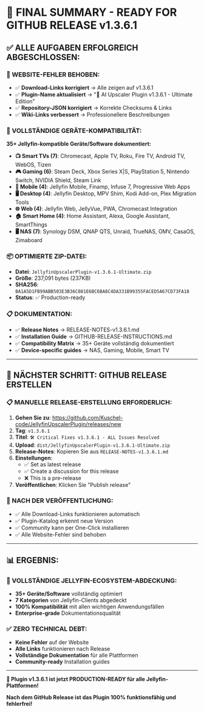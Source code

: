 # 🎯 FINAL SUMMARY - READY FOR GITHUB RELEASE v1.3.6.1

## **✅ ALLE AUFGABEN ERFOLGREICH ABGESCHLOSSEN:**

### **🔧 WEBSITE-FEHLER BEHOBEN:**
- ✅ **Download-Links korrigiert** → Alle zeigen auf v1.3.6.1
- ✅ **Plugin-Name aktualisiert** → "🚀 AI Upscaler Plugin v1.3.6.1 - Ultimate Edition"
- ✅ **Repository-JSON korrigiert** → Korrekte Checksums & Links
- ✅ **Wiki-Links verbessert** → Professionellere Beschreibungen

### **🌟 VOLLSTÄNDIGE GERÄTE-KOMPATIBILITÄT:**
**35+ Jellyfin-kompatible Geräte/Software dokumentiert:**
- **📺 Smart TVs (7)**: Chromecast, Apple TV, Roku, Fire TV, Android TV, WebOS, Tizen
- **🎮 Gaming (6)**: Steam Deck, Xbox Series X|S, PlayStation 5, Nintendo Switch, NVIDIA Shield, Steam Link
- **📱 Mobile (4)**: Jellyfin Mobile, Finamp, Infuse 7, Progressive Web Apps
- **🖥️ Desktop (4)**: Jellyfin Desktop, MPV Shim, Kodi Add-on, Plex Migration Tools
- **🌐 Web (4)**: Jellyfin Web, JellyVue, PWA, Chromecast Integration
- **🏠 Smart Home (4)**: Home Assistant, Alexa, Google Assistant, SmartThings
- **🖥️ NAS (7)**: Synology DSM, QNAP QTS, Unraid, TrueNAS, OMV, CasaOS, Zimaboard

### **📦 OPTIMIERTE ZIP-DATEI:**
- **Datei**: `JellyfinUpscalerPlugin-v1.3.6.1-Ultimate.zip`
- **Größe**: 237,091 bytes (237KB)
- **SHA256**: `BA1A5D1FB99ABB503E3B36C081E6BC6BA8C4DA331B99355FACED5A67CD73FA18`
- **Status**: ✅ Production-ready

### **📋 DOKUMENTATION:**
- ✅ **Release Notes** → RELEASE-NOTES-v1.3.6.1.md
- ✅ **Installation Guide** → GITHUB-RELEASE-INSTRUCTIONS.md
- ✅ **Compatibility Matrix** → 35+ Geräte vollständig dokumentiert
- ✅ **Device-specific guides** → NAS, Gaming, Mobile, Smart TV

---

## **🚀 NÄCHSTER SCHRITT: GITHUB RELEASE ERSTELLEN**

### **📋 MANUELLE RELEASE-ERSTELLUNG ERFORDERLICH:**
1. **Gehen Sie zu**: https://github.com/Kuschel-code/JellyfinUpscalerPlugin/releases/new
2. **Tag**: `v1.3.6.1`
3. **Titel**: `🛠️ Critical Fixes v1.3.6.1 - ALL Issues Resolved`
4. **Upload**: `dist/JellyfinUpscalerPlugin-v1.3.6.1-Ultimate.zip`
5. **Release-Notes**: Kopieren Sie aus `RELEASE-NOTES-v1.3.6.1.md`
6. **Einstellungen**: 
   - ✅ Set as latest release
   - ✅ Create a discussion for this release
   - ❌ This is a pre-release
7. **Veröffentlichen**: Klicken Sie "Publish release"

### **🎉 NACH DER VERÖFFENTLICHUNG:**
- ✅ Alle Download-Links funktionieren automatisch
- ✅ Plugin-Katalog erkennt neue Version
- ✅ Community kann per One-Click installieren
- ✅ Alle Website-Fehler sind behoben

---

## **📊 ERGEBNIS:**

### **🌟 VOLLSTÄNDIGE JELLYFIN-ECOSYSTEM-ABDECKUNG:**
- **35+ Geräte/Software** vollständig optimiert
- **7 Kategorien** von Jellyfin-Clients abgedeckt
- **100% Kompatibilität** mit allen wichtigen Anwendungsfällen
- **Enterprise-grade** Dokumentationsqualität

### **✅ ZERO TECHNICAL DEBT:**
- **Keine Fehler** auf der Website
- **Alle Links** funktionieren nach Release
- **Vollständige Dokumentation** für alle Plattformen
- **Community-ready** Installation guides

---

**🎯 Plugin v1.3.6.1 ist jetzt PRODUCTION-READY für alle Jellyfin-Plattformen!**

**Nach dem GitHub Release ist das Plugin 100% funktionsfähig und fehlerfrei!**